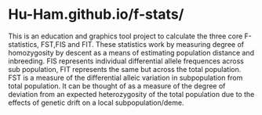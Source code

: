 # Hu-Ham.github.io/f-stats/
This is an education and graphics  tool project to calculate the three core F-statistics, FST,FIS and FIT. These statistics work by measuring degree of homozygosity by descent as a means of estimating population distance and inbreeding. FIS represents individual differential allele frequences across sub population, FIT represents the same but across the total population. FST is a measure of the differential alleic variation in subpopulation from total population. It can be thought of as a measure of the degree of deviation from an expected heterozygosity of the total population due to the effects of genetic drift on a local subpopulation/deme. 
